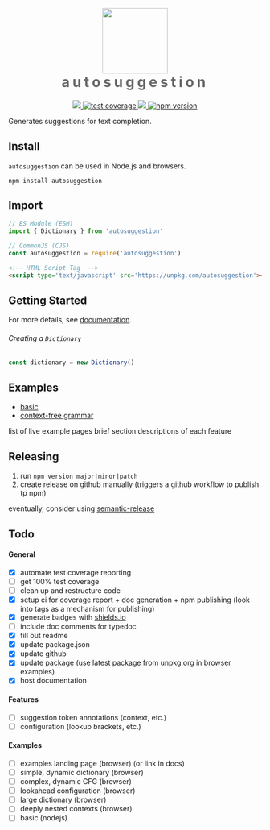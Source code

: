 <p align="center" style="margin-bottom:0px;">
    <img src="https://raw.githubusercontent.com/asmr-hex/autosuggestion/main/logo.svg"
        height="130">
</p>
<h1 align="center" style="margin-top:0px;letter-spacing:0.2em;color:dimgrey">
    autosuggestion
</h1>
<p align="center">
    <a href="https://github.com/asmr-hex/autosuggestion/actions/workflows/tests.yml" alt="tests">
        <img src="https://github.com/asmr-hex/autosuggestion/actions/workflows/tests.yml/badge.svg"/>
    </a>
    <a href="https://asmr-hex.github.io/autosuggestion">
        <img src="https://img.shields.io/endpoint?url=https://api.keyvalue.xyz/437c1f94/coverage" alt="test coverage">
    </a>
    <a href="https://asmr-hex.github.io/autosuggestion" alt="documentation">
        <img src="https://img.shields.io/static/v1?label=typedoc&message=docs&color=informational" />
    </a>
    <a href="https://badge.fury.io/js/autosuggestion">
        <img src="https://badge.fury.io/js/autosuggestion.svg" alt="npm version">
    </a>
</p>

Generates suggestions for text completion.

## Install
`autosuggestion` can be used in Node.js and browsers.
``` shell
npm install autosuggestion
```

## Import
``` javascript
// ES Module (ESM)
import { Dictionary } from 'autosuggestion'
```
``` javascript
// CommonJS (CJS)
const autosuggestion = require('autosuggestion')
```
``` html
<!-- HTML Script Tag  -->
<script type='text/javascript' src='https://unpkg.com/autosuggestion'></script>
```

## Getting Started
For more details, see [documentation](https://asmr-hex.github.io/autosuggestion).

###### Creating a `Dictionary`
``` javascript
const dictionary = new Dictionary()
```

## Examples
* [basic](https://asmr-hex.github.com/autosuggestion/examples/browser/index.html)
* [context-free grammar](https://asmr-hex.github.io/autosuggestion/examples/browser/context-free-grammar-example.html)

list of live example pages
brief section descriptions of each feature

## Releasing
1. run `npm version major|minor|patch`
2. create release on github manually (triggers a github workflow to publish tp npm)

eventually, consider using [semantic-release](https://github.com/semantic-release/semantic-release)

## Todo
#### General
- [x] automate test coverage reporting
- [ ] get 100% test coverage
- [ ] clean up and restructure code
- [x] setup ci for coverage report + doc generation + npm publishing (look into tags as a mechanism for publishing)
- [x] generate badges with [shields.io](https://github.com/badges/shields)
- [ ] include doc comments for typedoc
- [x] fill out readme
- [x] update package.json
- [x] update github
- [x] update package (use latest package from unpkg.org in browser examples)
- [x] host documentation
#### Features
- [ ] suggestion token annotations (context, etc.)
- [ ] configuration (lookup brackets, etc.)
#### Examples
- [ ] examples landing page (browser) (or link in docs)
- [ ] simple, dynamic dictionary (browser)
- [ ] complex, dynamic CFG (browser)
- [ ] lookahead configuration (browser)
- [ ] large dictionary (browser)
- [ ] deeply nested contexts (browser)
- [ ] basic (nodejs)
